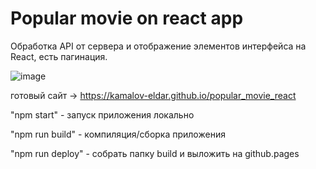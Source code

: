 # Popular movie on react app

Обработка API от сервера и отображение элементов интерфейса на React, есть пагинация.

![image](https://github.com/kamalov-eldar/popular_movie_react/img/Demo.gif)

готовый сайт -> https://kamalov-eldar.github.io/popular_movie_react


"npm start"  - запуск приложения локально

"npm run build" - компиляция/сборка приложения

"npm run deploy" - собрать папку build и выложить на github.pages
